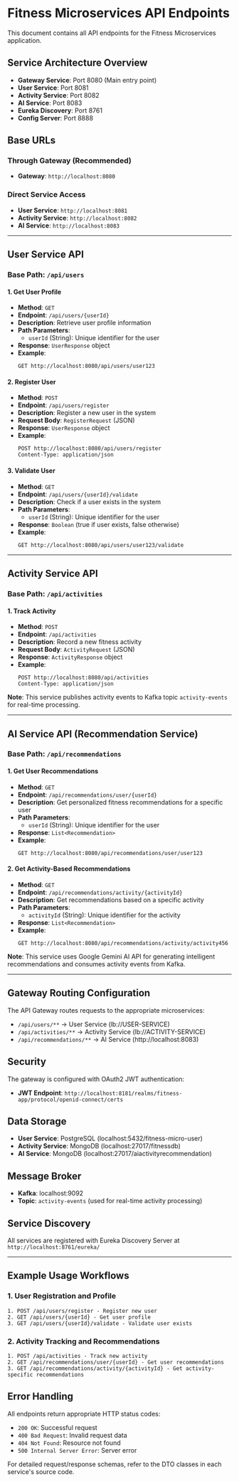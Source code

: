# Fitness Microservices API Endpoints

This document contains all API endpoints for the Fitness Microservices application.

## Service Architecture Overview

- **Gateway Service**: Port 8080 (Main entry point)
- **User Service**: Port 8081
- **Activity Service**: Port 8082  
- **AI Service**: Port 8083
- **Eureka Discovery**: Port 8761
- **Config Server**: Port 8888

## Base URLs

### Through Gateway (Recommended)
- **Gateway**: `http://localhost:8080`

### Direct Service Access
- **User Service**: `http://localhost:8081`
- **Activity Service**: `http://localhost:8082`
- **AI Service**: `http://localhost:8083`

---

## User Service API

### Base Path: `/api/users`

#### 1. Get User Profile
- **Method**: `GET`
- **Endpoint**: `/api/users/{userId}`
- **Description**: Retrieve user profile information
- **Path Parameters**:
  - `userId` (String): Unique identifier for the user
- **Response**: `UserResponse` object
- **Example**: 
  ```
  GET http://localhost:8080/api/users/user123
  ```

#### 2. Register User
- **Method**: `POST`
- **Endpoint**: `/api/users/register`
- **Description**: Register a new user in the system
- **Request Body**: `RegisterRequest` (JSON)
- **Response**: `UserResponse` object
- **Example**:
  ```
  POST http://localhost:8080/api/users/register
  Content-Type: application/json
  ```

#### 3. Validate User
- **Method**: `GET`
- **Endpoint**: `/api/users/{userId}/validate`
- **Description**: Check if a user exists in the system
- **Path Parameters**:
  - `userId` (String): Unique identifier for the user
- **Response**: `Boolean` (true if user exists, false otherwise)
- **Example**:
  ```
  GET http://localhost:8080/api/users/user123/validate
  ```

---

## Activity Service API

### Base Path: `/api/activities`

#### 1. Track Activity
- **Method**: `POST`
- **Endpoint**: `/api/activities`
- **Description**: Record a new fitness activity
- **Request Body**: `ActivityRequest` (JSON)
- **Response**: `ActivityResponse` object
- **Example**:
  ```
  POST http://localhost:8080/api/activities
  Content-Type: application/json
  ```

**Note**: This service publishes activity events to Kafka topic `activity-events` for real-time processing.

---

## AI Service API (Recommendation Service)

### Base Path: `/api/recommendations`

#### 1. Get User Recommendations
- **Method**: `GET`
- **Endpoint**: `/api/recommendations/user/{userId}`
- **Description**: Get personalized fitness recommendations for a specific user
- **Path Parameters**:
  - `userId` (String): Unique identifier for the user
- **Response**: `List<Recommendation>`
- **Example**:
  ```
  GET http://localhost:8080/api/recommendations/user/user123
  ```

#### 2. Get Activity-Based Recommendations
- **Method**: `GET`
- **Endpoint**: `/api/recommendations/activity/{activityId}`
- **Description**: Get recommendations based on a specific activity
- **Path Parameters**:
  - `activityId` (String): Unique identifier for the activity
- **Response**: `List<Recommendation>`
- **Example**:
  ```
  GET http://localhost:8080/api/recommendations/activity/activity456
  ```

**Note**: This service uses Google Gemini AI API for generating intelligent recommendations and consumes activity events from Kafka.

---

## Gateway Routing Configuration

The API Gateway routes requests to the appropriate microservices:

- `/api/users/**` → User Service (lb://USER-SERVICE)
- `/api/activities/**` → Activity Service (lb://ACTIVITY-SERVICE)  
- `/api/recommendations/**` → AI Service (http://localhost:8083)

## Security

The gateway is configured with OAuth2 JWT authentication:
- **JWT Endpoint**: `http://localhost:8181/realms/fitness-app/protocol/openid-connect/certs`

## Data Storage

- **User Service**: PostgreSQL (localhost:5432/fitness-micro-user)
- **Activity Service**: MongoDB (localhost:27017/fitnessdb)
- **AI Service**: MongoDB (localhost:27017/aiactivityrecommendation)

## Message Broker

- **Kafka**: localhost:9092
- **Topic**: `activity-events` (used for real-time activity processing)

## Service Discovery

All services are registered with Eureka Discovery Server at `http://localhost:8761/eureka/`

---

## Example Usage Workflows

### 1. User Registration and Profile
```
1. POST /api/users/register - Register new user
2. GET /api/users/{userId} - Get user profile
3. GET /api/users/{userId}/validate - Validate user exists
```

### 2. Activity Tracking and Recommendations
```
1. POST /api/activities - Track new activity
2. GET /api/recommendations/user/{userId} - Get user recommendations
3. GET /api/recommendations/activity/{activityId} - Get activity-specific recommendations
```

## Error Handling

All endpoints return appropriate HTTP status codes:
- `200 OK`: Successful request
- `400 Bad Request`: Invalid request data
- `404 Not Found`: Resource not found
- `500 Internal Server Error`: Server error

For detailed request/response schemas, refer to the DTO classes in each service's source code.
